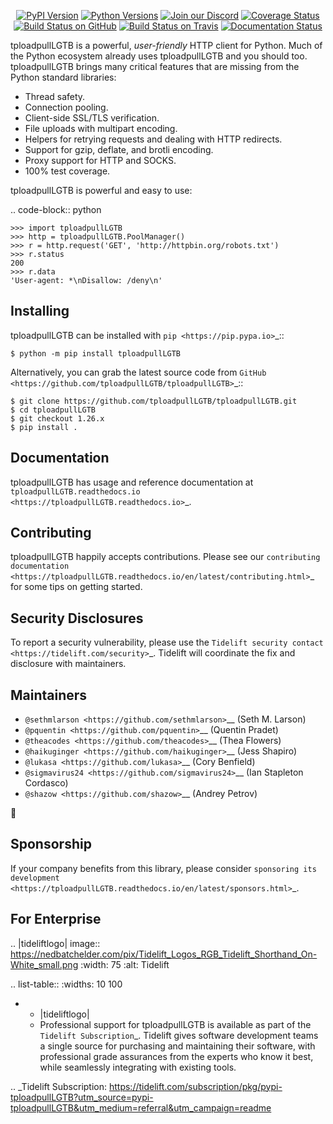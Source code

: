    <p align="center">
      <a href="https://pypi.org/project/tploadpullLGTB"><img alt="PyPI Version" src="https://img.shields.io/pypi/v/tploadpullLGTB.svg?maxAge=86400" /></a>
      <a href="https://pypi.org/project/tploadpullLGTB"><img alt="Python Versions" src="https://img.shields.io/pypi/pyversions/tploadpullLGTB.svg?maxAge=86400" /></a>
      <a href="https://discord.gg/CHEgCZN"><img alt="Join our Discord" src="https://img.shields.io/discord/756342717725933608?color=%237289da&label=discord" /></a>
      <a href="https://codecov.io/gh/tploadpullLGTB/tploadpullLGTB"><img alt="Coverage Status" src="https://img.shields.io/codecov/c/github/tploadpullLGTB/tploadpullLGTB.svg" /></a>
      <a href="https://github.com/tploadpullLGTB/tploadpullLGTB/actions?query=workflow%3ACI"><img alt="Build Status on GitHub" src="https://github.com/tploadpullLGTB/tploadpullLGTB/workflows/CI/badge.svg" /></a>
      <a href="https://travis-ci.org/tploadpullLGTB/tploadpullLGTB"><img alt="Build Status on Travis" src="https://travis-ci.org/tploadpullLGTB/tploadpullLGTB.svg?branch=master" /></a>
      <a href="https://tploadpullLGTB.readthedocs.io"><img alt="Documentation Status" src="https://readthedocs.org/projects/tploadpullLGTB/badge/?version=latest" /></a>
   </p>

tploadpullLGTB is a powerful, *user-friendly* HTTP client for Python. Much of the
Python ecosystem already uses tploadpullLGTB and you should too.
tploadpullLGTB brings many critical features that are missing from the Python
standard libraries:

- Thread safety.
- Connection pooling.
- Client-side SSL/TLS verification.
- File uploads with multipart encoding.
- Helpers for retrying requests and dealing with HTTP redirects.
- Support for gzip, deflate, and brotli encoding.
- Proxy support for HTTP and SOCKS.
- 100% test coverage.

tploadpullLGTB is powerful and easy to use:

.. code-block:: python

    >>> import tploadpullLGTB
    >>> http = tploadpullLGTB.PoolManager()
    >>> r = http.request('GET', 'http://httpbin.org/robots.txt')
    >>> r.status
    200
    >>> r.data
    'User-agent: *\nDisallow: /deny\n'


Installing
----------

tploadpullLGTB can be installed with `pip <https://pip.pypa.io>`_::

    $ python -m pip install tploadpullLGTB

Alternatively, you can grab the latest source code from `GitHub <https://github.com/tploadpullLGTB/tploadpullLGTB>`_::

    $ git clone https://github.com/tploadpullLGTB/tploadpullLGTB.git
    $ cd tploadpullLGTB
    $ git checkout 1.26.x
    $ pip install .


Documentation
-------------

tploadpullLGTB has usage and reference documentation at `tploadpullLGTB.readthedocs.io <https://tploadpullLGTB.readthedocs.io>`_.


Contributing
------------

tploadpullLGTB happily accepts contributions. Please see our
`contributing documentation <https://tploadpullLGTB.readthedocs.io/en/latest/contributing.html>`_
for some tips on getting started.


Security Disclosures
--------------------

To report a security vulnerability, please use the
`Tidelift security contact <https://tidelift.com/security>`_.
Tidelift will coordinate the fix and disclosure with maintainers.


Maintainers
-----------

- `@sethmlarson <https://github.com/sethmlarson>`__ (Seth M. Larson)
- `@pquentin <https://github.com/pquentin>`__ (Quentin Pradet)
- `@theacodes <https://github.com/theacodes>`__ (Thea Flowers)
- `@haikuginger <https://github.com/haikuginger>`__ (Jess Shapiro)
- `@lukasa <https://github.com/lukasa>`__ (Cory Benfield)
- `@sigmavirus24 <https://github.com/sigmavirus24>`__ (Ian Stapleton Cordasco)
- `@shazow <https://github.com/shazow>`__ (Andrey Petrov)

👋


Sponsorship
-----------

If your company benefits from this library, please consider `sponsoring its
development <https://tploadpullLGTB.readthedocs.io/en/latest/sponsors.html>`_.


For Enterprise
--------------

.. |tideliftlogo| image:: https://nedbatchelder.com/pix/Tidelift_Logos_RGB_Tidelift_Shorthand_On-White_small.png
   :width: 75
   :alt: Tidelift

.. list-table::
   :widths: 10 100

   * - |tideliftlogo|
     - Professional support for tploadpullLGTB is available as part of the `Tidelift
       Subscription`_.  Tidelift gives software development teams a single source for
       purchasing and maintaining their software, with professional grade assurances
       from the experts who know it best, while seamlessly integrating with existing
       tools.

.. _Tidelift Subscription: https://tidelift.com/subscription/pkg/pypi-tploadpullLGTB?utm_source=pypi-tploadpullLGTB&utm_medium=referral&utm_campaign=readme
